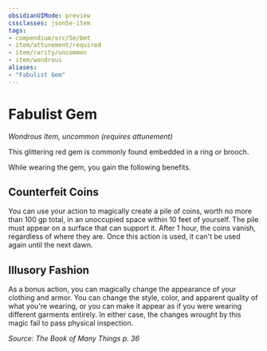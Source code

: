 ```yaml
---
obsidianUIMode: preview
cssclasses: json5e-item
tags:
- compendium/src/5e/bmt
- item/attunement/required
- item/rarity/uncommon
- item/wondrous
aliases: 
- "Fabulist Gem"
---
```

# Fabulist Gem
*Wondrous Item, uncommon (requires attunement)*  


This glittering red gem is commonly found embedded in a ring or brooch.

While wearing the gem, you gain the following benefits.

## Counterfeit Coins

You can use your action to magically create a pile of coins, worth no more than 100 gp total, in an unoccupied space within 10 feet of yourself. The pile must appear on a surface that can support it. After 1 hour, the coins vanish, regardless of where they are. Once this action is used, it can't be used again until the next dawn.

## Illusory Fashion

As a bonus action, you can magically change the appearance of your clothing and armor. You can change the style, color, and apparent quality of what you're wearing, or you can make it appear as if you were wearing different garments entirely. In either case, the changes wrought by this magic fail to pass physical inspection.

*Source: The Book of Many Things p. 36*